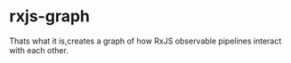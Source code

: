 # rxjs-graph
Thats what it is,creates a graph of how RxJS observable pipelines interact with each other.
